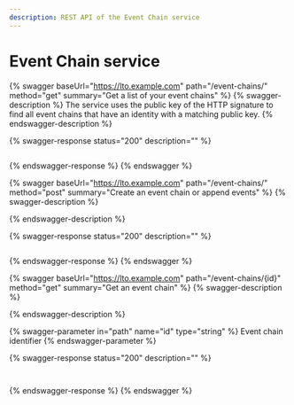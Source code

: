 ```yaml
---
description: REST API of the Event Chain service
---
```


# Event Chain service

{% swagger baseUrl="https://lto.example.com" path="/event-chains/" method="get" summary="Get a list of your event chains" %}
{% swagger-description %}
The service uses the public key of the HTTP signature to find all event chains that have an identity with a matching public key.
{% endswagger-description %}

{% swagger-response status="200" description="" %}
```javascript
```
{% endswagger-response %}
{% endswagger %}

{% swagger baseUrl="https://lto.example.com" path="/event-chains/" method="post" summary="Create an event chain or append events" %}
{% swagger-description %}

{% endswagger-description %}

{% swagger-response status="200" description="" %}
```
```
{% endswagger-response %}
{% endswagger %}

{% swagger baseUrl="https://lto.example.com" path="/event-chains/{id}" method="get" summary="Get an event chain" %}
{% swagger-description %}

{% endswagger-description %}

{% swagger-parameter in="path" name="id" type="string" %}
Event chain identifier
{% endswagger-parameter %}

{% swagger-response status="200" description="" %}
```
    
```
{% endswagger-response %}
{% endswagger %}

